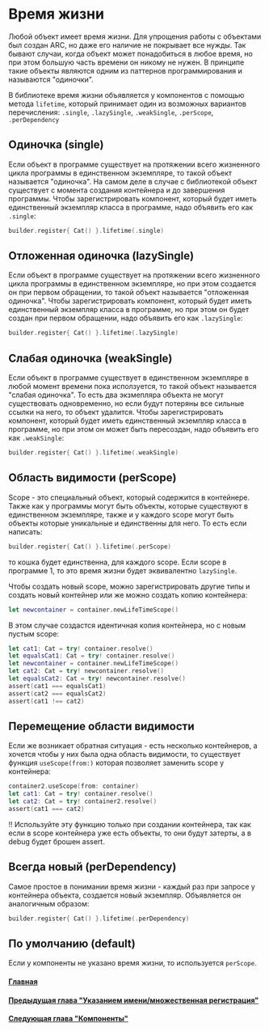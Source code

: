 # Время жизни

Любой объект имеет время жизни. Для упрощения работы с объектами был создан ARC, но даже его наличие не покрывает все нужды. Так бывают случаи, когда объект может понадобиться в любое время, но при этом большую часть времени он никому не нужен. В принципе такие объекты являются одним из паттернов программирования и называются "одиночки".

В библиотеке время жизни объявляется у компонентов с помощью метода `lifetime`, который принимает один из возможных вариантов перечисления: `.single`, `.lazySingle`, `.weakSingle`, `.perScope`, `.perDependency`

## Одиночка (single)
Если объект в программе существует на протяжении всего жизненного цикла программы в единственном экземпляре, то такой объект называется "одиночка". На самом деле в случае с библиотекой объект существует с момента создания контейнера и до завершения программы. Чтобы зарегистрировать компонент, который будет иметь единственный экземпляр класса в программе, надо объявить его как `.single`:
```Swift
builder.register{ Cat() }.lifetime(.single)
```

## Отложенная одиночка (lazySingle)
Если объект в программе существует на протяжении всего жизненного цикла программы в единственном экземпляре, но при этом создается он при первом обращении, то такой объект называется "отложенная одиночка". Чтобы зарегистрировать компонент, который будет иметь единственный экземпляр класса в программе, но при этом он будет создан при первом обращении, надо объявить его как `.lazySingle`:
```Swift
builder.register{ Cat() }.lifetime(.lazySingle)
```

## Слабая одиночка (weakSingle)
Если объект в программе существует в единственном экземпляре в любой момент времени пока исползуется, то такой объект называется "слабая одиночка". То есть два экзмепляра объекта не могут существовать одновременно, но если будут потеряны все сильные ссылки на него, то объект удалится. Чтобы зарегистрировать компонент, который будет иметь единственный экземпляр класса в программе, но при этом он может быть пересоздан, надо объявить его как `.weakSingle`:
```Swift
builder.register{ Cat() }.lifetime(.weakSingle)
```

## Область видимости (perScope)
Scope - это специальный объект, который содержится в контейнере. Также как у программы могут быть объекты, которые существуют в единственном экземпляре, также и у каждого scope могут быть объекты которые уникальные и единственны для него. То есть если написать:
```Swift
builder.register{ Cat() }.lifetime(.perScope)
```
то кошка будет единственна, для каждого scope. Если scope в программе 1, то это время жизни будет эквивалентно `lazySingle`.

Чтобы создать новый scope, можно зарегистрировать другие типы и создать новый контейнер или же можно создать копию контейнера:
```Swift
let newcontainer = container.newLifeTimeScope()
```

В этом случае создастся идентичная копия контейнера, но с новым пустым scope:
```Swift
let cat1: Cat = try! container.resolve()
let equalsCat1: Cat = try! container.resolve()
let newcontainer = container.newLifeTimeScope()
let cat2: Cat = try! newcontainer.resolve()
let equalsCat2: Cat = try! newcontainer.resolve()
assert(cat1 === equalsCat1)
assert(cat2 === equalsCat2)
assert(cat1 !== cat2)
```

## Перемещение области видимости
Если же возникает обратная ситуация - есть несколько контейнеров, а хочется чтобы у них была одна область видимости, то существует функция `useScope(from:)` которая позволяет заменить scope у контейнера:
```Swift
container2.useScope(from: container)
let cat1: Cat = try! container.resolve()
let cat2: Cat = try! container2.resolve()
assert(cat1 === cat2)
```
!! Используйте эту функцию только при создании контейнера, так как если в scope контейнера уже есть объекты, то они будут затерты, а в debug будет брошен assert.

## Всегда новый (perDependency)
Самое простое в понимании время жизни - каждый раз при запросе у контейнера объекта, создается новый экземпляр. Объявляется он аналогичным образом:
```Swift
builder.register{ Cat() }.lifetime(.perDependency)
```

## По умолчанию (default)
Если у компоненты не указано время жизни, то используется `perScope`.


#### [Главная](main.md)
#### [Предыдущая глава "Указанием имени/множественная регистрация"](multi_name_registration.md)
#### [Следующая глава "Компоненты"](component.md)